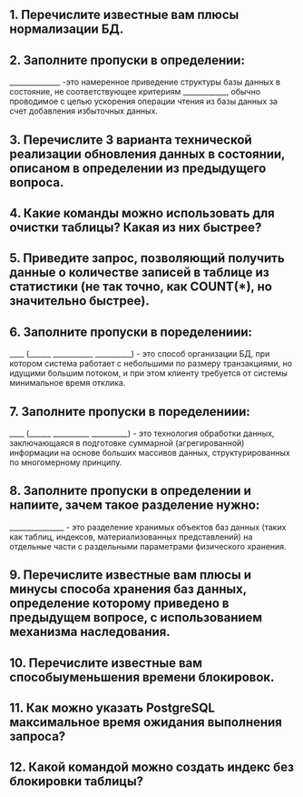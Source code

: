 ## 1. Перечислите известные вам плюсы нормализации БД.

## 2. Заполните пропуски в определении:

______________ -это намеренное приведение структуры базы данных в состояние, не соответствующее критериям ____________, обычно проводимое с целью ускорения операции чтения из базы данных за счет добавления избыточных данных.

## 3. Перечислите 3 варианта технической реализации обновления данных в состоянии, описаном в определении из предыдущего вопроса.

## 4. Какие команды можно использовать для очистки таблицы? Какая из них быстрее?

## 5. Приведите запрос, позволяющий получить данные о количестве записей в таблице из статистики (не так точно, как COUNT(*), но значительно быстрее).

## 6. Заполните пропуски в поределениии:

____ (______ ___________ __________) - это способ организации БД, при котором система работает с небольшими по размеру транзакциями, но идущими большим потоком, и при этом клиенту требуется от системы минимальное время отклика.

## 7. Заполните пропуски в поределениии:

____ (______ __________ __________) - это технология обработки данных, заключающаяся в подготовке суммарной (агрегированной) информации на основе больших массивов данных, структурированных по многомерному принципу.

## 8. Заполните пропуски в определении и напиите, зачем такое разделение нужно:

_______________ - это разделение хранимых объектов баз данных (таких как таблиц, индексов, материализованных представлений) на отдельные части с раздельными параметрами физического хранения.

## 9. Перечислите известные вам плюсы и минусы способа хранения баз данных, определение которому приведено в предыдущем вопросе, с использованием механизма наследования.

## 10. Перечислите известные вам способыуменьшения времени блокировок.

## 11. Как можно указать PostgreSQL максимальное время ожидания выполнения запроса? 

## 12. Какой командой можно создать индекс без блокировки таблицы?
